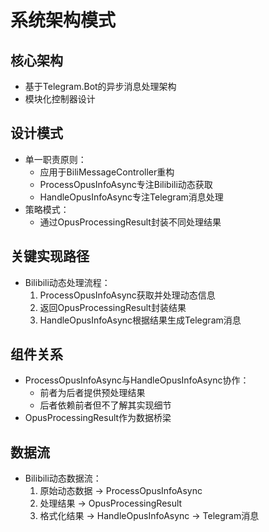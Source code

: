 # 系统架构模式

## 核心架构
- 基于Telegram.Bot的异步消息处理架构
- 模块化控制器设计

## 设计模式
- 单一职责原则：
  - 应用于BiliMessageController重构
  - ProcessOpusInfoAsync专注Bilibili动态获取
  - HandleOpusInfoAsync专注Telegram消息处理
- 策略模式：
  - 通过OpusProcessingResult封装不同处理结果

## 关键实现路径
- Bilibili动态处理流程：
  1. ProcessOpusInfoAsync获取并处理动态信息
  2. 返回OpusProcessingResult封装结果
  3. HandleOpusInfoAsync根据结果生成Telegram消息

## 组件关系
- ProcessOpusInfoAsync与HandleOpusInfoAsync协作：
  - 前者为后者提供预处理结果
  - 后者依赖前者但不了解其实现细节
- OpusProcessingResult作为数据桥梁

## 数据流
- Bilibili动态数据流：
  1. 原始动态数据 → ProcessOpusInfoAsync
  2. 处理结果 → OpusProcessingResult
  3. 格式化结果 → HandleOpusInfoAsync → Telegram消息
